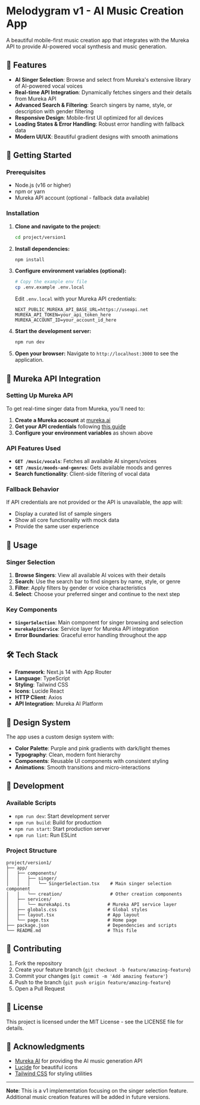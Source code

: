 # Melodygram v1 - AI Music Creation App

A beautiful mobile-first music creation app that integrates with the Mureka API to provide AI-powered vocal synthesis and music generation.

## 🎵 Features

- **AI Singer Selection**: Browse and select from Mureka's extensive library of AI-powered vocal voices
- **Real-time API Integration**: Dynamically fetches singers and their details from Mureka API
- **Advanced Search & Filtering**: Search singers by name, style, or description with gender filtering
- **Responsive Design**: Mobile-first UI optimized for all devices
- **Loading States & Error Handling**: Robust error handling with fallback data
- **Modern UI/UX**: Beautiful gradient designs with smooth animations

## 🚀 Getting Started

### Prerequisites

- Node.js (v16 or higher)
- npm or yarn
- Mureka API account (optional - fallback data available)

### Installation

1. **Clone and navigate to the project:**
   ```bash
   cd project/version1
   ```

2. **Install dependencies:**
   ```bash
   npm install
   ```

3. **Configure environment variables (optional):**
   ```bash
   # Copy the example env file
   cp .env.example .env.local
   ```
   
   Edit `.env.local` with your Mureka API credentials:
   ```env
   NEXT_PUBLIC_MUREKA_API_BASE_URL=https://useapi.net
   MUREKA_API_TOKEN=your_api_token_here
   MUREKA_ACCOUNT_ID=your_account_id_here
   ```

4. **Start the development server:**
   ```bash
   npm run dev
   ```

5. **Open your browser:**
   Navigate to `http://localhost:3000` to see the application.

## 🔧 Mureka API Integration

### Setting Up Mureka API

To get real-time singer data from Mureka, you'll need to:

1. **Create a Mureka account** at [mureka.ai](https://mureka.ai)
2. **Get your API credentials** following [this guide](https://useapi.net/docs/start-here/setup-mureka)
3. **Configure your environment variables** as shown above

### API Features Used

- **`GET /music/vocals`**: Fetches all available AI singers/voices
- **`GET /music/moods-and-genres`**: Gets available moods and genres
- **Search functionality**: Client-side filtering of vocal data

### Fallback Behavior

If API credentials are not provided or the API is unavailable, the app will:
- Display a curated list of sample singers
- Show all core functionality with mock data
- Provide the same user experience

## 📱 Usage

### Singer Selection

1. **Browse Singers**: View all available AI voices with their details
2. **Search**: Use the search bar to find singers by name, style, or genre
3. **Filter**: Apply filters by gender or voice characteristics
4. **Select**: Choose your preferred singer and continue to the next step

### Key Components

- **`SingerSelection`**: Main component for singer browsing and selection
- **`murekaApiService`**: Service layer for Mureka API integration
- **Error Boundaries**: Graceful error handling throughout the app

## 🛠 Tech Stack

- **Framework**: Next.js 14 with App Router
- **Language**: TypeScript
- **Styling**: Tailwind CSS
- **Icons**: Lucide React
- **HTTP Client**: Axios
- **API Integration**: Mureka AI Platform

## 🎨 Design System

The app uses a custom design system with:

- **Color Palette**: Purple and pink gradients with dark/light themes
- **Typography**: Clean, modern font hierarchy
- **Components**: Reusable UI components with consistent styling
- **Animations**: Smooth transitions and micro-interactions

## 🔄 Development

### Available Scripts

- `npm run dev`: Start development server
- `npm run build`: Build for production
- `npm run start`: Start production server
- `npm run lint`: Run ESLint

### Project Structure

```
project/version1/
├── app/
│   ├── components/
│   │   ├── singer/
│   │   │   └── SingerSelection.tsx    # Main singer selection component
│   │   └── creation/                  # Other creation components
│   ├── services/
│   │   └── murekaApi.ts              # Mureka API service layer
│   ├── globals.css                   # Global styles
│   ├── layout.tsx                    # App layout
│   └── page.tsx                      # Home page
├── package.json                      # Dependencies and scripts
└── README.md                         # This file
```

## 🤝 Contributing

1. Fork the repository
2. Create your feature branch (`git checkout -b feature/amazing-feature`)
3. Commit your changes (`git commit -m 'Add amazing feature'`)
4. Push to the branch (`git push origin feature/amazing-feature`)
5. Open a Pull Request

## 📄 License

This project is licensed under the MIT License - see the LICENSE file for details.

## 🙏 Acknowledgments

- [Mureka AI](https://mureka.ai) for providing the AI music generation API
- [Lucide](https://lucide.dev) for beautiful icons
- [Tailwind CSS](https://tailwindcss.com) for styling utilities

---

**Note**: This is a v1 implementation focusing on the singer selection feature. Additional music creation features will be added in future versions. 